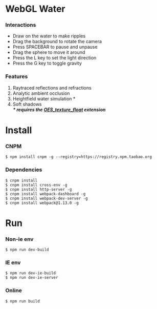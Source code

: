 # WebGL Water
### Interactions
+ Draw on the water to make ripples
+ Drag the background to rotate the camera
+ Press SPACEBAR to pause and unpause
+ Drag the sphere to move it around
+ Press the L key to set the light direction
+ Press the G key to toggle gravity  

### Features
1. Raytraced reflections and refractions
2. Analytic ambient occlusion
3. Heightfield water simulation *
4. Soft shadows  
___* requires the [OES_texture_float](https://developer.mozilla.org/zh-CN/docs/Web/API/OES_texture_float) extension___

# Install
### CNPM
```
$ npm install cnpm -g --registry=https://registry.npm.taobao.org
```
### Dependencies
```
$ cnpm install
$ cnpm install cross-env -g
$ cnpm install http-server -g
$ cnpm install webpack-dashboard -g
$ cnpm install webpack-dev-server -g
$ cnpm install webpack@1.13.0 -g
```

# Run
### Non-ie env
```
$ npm run dev-build
```
### IE env
```
$ npm run dev-ie-build
$ npm run dev-ie-server
```
### Online
```
$ npm run build
```
